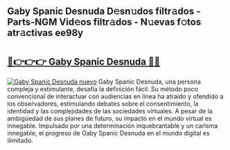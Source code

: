 ## Gaby Spanic Desnuda D𝚎sn𝚞dos filtr𝚊dos - Parts-NGM Vid𝚎os filtr𝚊dos - N𝚞evas f𝚘tos atr𝚊ctivas ee98y

# <h2><a href="http://mbdktn.tromn.icu/?c=Gaby+Spanic+Desnuda">🔗👉👉👉 Gaby Spanic Desnuda 🔗🔗</a></h2>

[![Gaby Spanic Desnuda nuevo](https://i.imgur.com/pEAQMta.gif)](http://mbdktn.tromn.icu/?c=Gaby+Spanic+Desnuda)
Gaby Spanic Desnuda, una persona compleja y estimulante, desafía la definición fácil. Su método poco convencional de interactuar con audiencias en línea ha atraído y ofendido a los observadores, estimulando debates sobre el consentimiento, la identidad y las complejidades de las sociedades virtuales. A pesar de la ambigüedad de sus planes de futuro, su impacto en el mundo virtual es innegable. Impulsado por una determinación inquebrantable y un carisma innegable, el progreso de Gaby Spanic Desnuda en el mundo digital es ilimitado.
